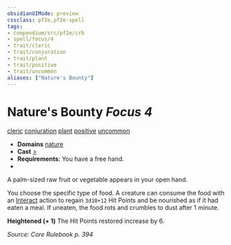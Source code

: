 ```yaml
---
obsidianUIMode: preview
cssclass: pf2e,pf2e-spell
tags:
- compendium/src/pf2e/crb
- spell/focus/4
- trait/cleric
- trait/conjuration
- trait/plant
- trait/positive
- trait/uncommon
aliases: ["Nature's Bounty"]
---
```

# Nature's Bounty *Focus 4*   
[cleric](Reference/Rules/Traits/cleric.md "Cleric Class Trait")  [conjuration](conjuration.md "Conjuration School Trait")  [plant](plant.md "Plant Creature Type Trait")  [positive](positive.md "Positive Energy & Element Trait")  [uncommon](uncommon.md "Uncommon Rarity Trait")  

- **Domains** [nature](Reference/Compendium/Setting/domains.md#Nature)
- **Cast** [>](chapter-9-playing-the-game.md#Actions "Single Action") 
- **Requirements**: You have a free hand.
- 

A palm-sized raw fruit or vegetable appears in your open hand.

You choose the specific type of food. A creature can consume the food with an [Interact](interact.md) action to regain `3d10+12` Hit Points and be nourished as if it had eaten a meal. If uneaten, the food rots and crumbles to dust after 1 minute.

**Heightened (+ 1)** The Hit Points restored increase by 6.

*Source: Core Rulebook p. 394*